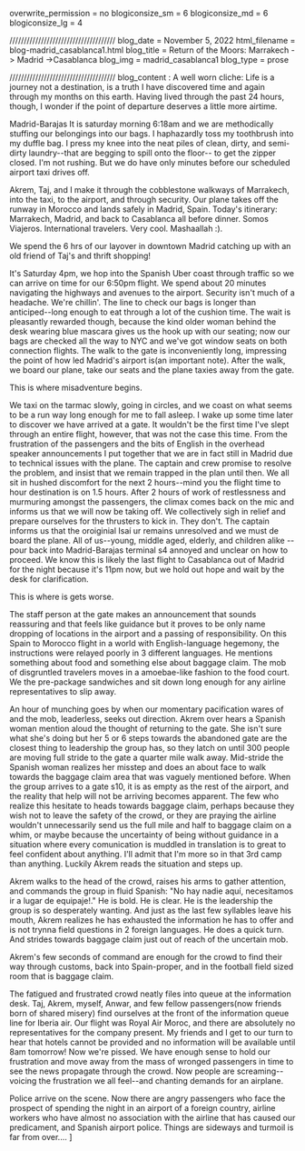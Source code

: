 overwrite_permission = no
blogiconsize_sm = 6
blogiconsize_md = 6
blogiconsize_lg = 4

/////////////////////////////////////
blog_date = November 5, 2022
html_filename = blog-madrid_casablanca1.html
blog_title = Return of the Moors: Marrakech -> Madrid ->Casablanca
blog_img = madrid_casablanca1
blog_type = prose

/////////////////////////////////////
blog_content : 
A well worn cliche: Life is a journey not a destination, is a truth I have discovered time and again through my months on this earth. Having lived through the past 24 hours, though, I wonder if the point of departure deserves a little more airtime.

Madrid-Barajas
It is saturday morning 6:18am and we are methodically stuffing our belongings into our bags. I haphazardly toss my toothbrush into my duffle bag. I press my knee into the neat piles of clean, dirty, and semi-dirty laundry--that are begging to spill onto the floor-- to get the zipper closed. I'm not rushing. But we do have only minutes before our scheduled airport taxi drives off.

Akrem, Taj, and I make it through the cobblestone walkways of Marrakech, into the taxi, to the airport, and through security. Our plane takes off the runway in Morocco and lands safely in Madrid, Spain. Today's itinerary: Marrakech, Madrid, and back to Casablanca all before dinner. Somos Viajeros. International travelers. Very cool. Mashaallah :). 

We spend the 6 hrs of our layover in downtown Madrid catching up with an old friend of Taj's and thrift shopping! 

It's Saturday 4pm, we hop into the Spanish Uber coast through traffic so we can arrive on time for our 6:50pm flight. We spend about 20 minutes navigating the highways and avenues to the airport.  Security isn't much of a headache. We're chillin'. The line to check our bags is longer than anticiped--long enough to eat through a lot of the cushion time. The wait is pleasantly rewarded though, because the kind older woman behind the desk wearing blue mascara gives us the hook up with our seating; now our bags are checked all the way to NYC and we've got window seats on both connection flights. The walk to the gate is inconveniently long, impressing the point of how led Madrid's airport is(an important note). After the walk, we board our plane, take our seats and the plane taxies away from the gate.

This is where misadventure begins.

We taxi on the tarmac slowly, going in circles, and we coast on what seems to be a run way long enough for me to fall asleep. I wake up some time later to discover we have arrived at a gate. It wouldn't be the first time I've slept through an entire flight, however, that was not the case this time. From the frustration of the passengers and the bits of English in the overhead speaker announcements I put together that we are in fact still in Madrid due to technical issues with the plane. The captain and crew promise to resolve the problem, and insist that we remain trapped in the plan until then. We all sit in hushed discomfort for the next 2 hours--mind you the flight time to hour destination is on 1.5 hours. After 2 hours of work of restlessness and murmuring amongst the passengers, the climax comes back on the mic and informs us that we will now be taking off. We collectively sigh in relief and prepare ourselves for the thrusters to kick in. They don't. The captain informs us that the oroiginial Isaí ur remains unresolved and we must de board the plane. All of us--young, middle aged, elderly, and children alike --pour back into Madrid-Barajas terminal s4 annoyed and unclear on how to proceed. We know this is likely the last flight to Casablanca out of Madrid for the night because it's 11pm now, but we hold out hope and wait by the desk for clarification. 

This is where is gets worse.

The staff person at the gate makes an announcement that sounds reassuring and that feels like guidance but it proves to be only name dropping of locations in the airport and a passing of responsibility. On this Spain to Morocco flight in a world with English-language hegemony, the instructions were relayed poorly in 3 different languages. He mentions something about food and something else about baggage claim. The mob of disgruntled travelers moves in a amoebae-like fashion to the food court. We the pre-package sandwiches and sit down long enough for any airline representatives to slip away. 

An hour of munching goes by when our momentary pacification wares of and the mob, leaderless, seeks out direction. Akrem over hears a Spanish woman mention aloud the thought of returning to the gate. She isn't sure what she's doing but her 5 or 6 steps towards the abandoned gate are the closest thing to leadership the group has, so they latch on until 300 people are moving full stride to the gate a quarter mile walk away. Mid-stride the Spanish woman realizes her misstep and does an about face to walk towards the baggage claim area that was vaguely mentioned before. When the group arrives to a gate s10, it is as empty as the rest of the airport, and the reality that help will not be arriving becomes apparent. The few who realize this hesitate to heads towards baggage claim, perhaps because they wish not to leave the safety of the crowd, or they are praying the airline wouldn't unnecessarily send us the full mile and half to baggage claim on a whim, or maybe because the uncertainty of being without guidance in a situation where every comunication is muddled in translation is to great to feel confident about anything.  I'll admit that I'm more so in that 3rd camp than anything. Luckily Akrem reads the situation and steps up.

Akrem walks to the head of the crowd, raises his arms to gather attention, and commands the group in fluid Spanish: "No hay nadie aquí, necesitamos ir a lugar de equipaje!." He is bold. He is clear. He is the leadership the group is so desperately wanting. And just as the last few syllables leave his mouth, Akrem realizes he has exhausted the information he has to offer and is not trynna field questions in 2 foreign languages. He does a quick turn. And strides towards baggage claim just out of reach of the uncertain mob.

Akrem's few seconds of command are enough for the crowd to find their way through customs, back into Spain-proper, and in the football field sized room that is baggage claim.

The fatigued and frustrated crowd neatly files into queue at the information desk. Taj, Akrem, myself, Anwar, and few fellow passengers(now friends born of shared misery) find ourselves at the front of the information queue line for Iberia air. Our flight was Royal Air Moroc, and there are absolutely no representatives for the company present. My friends and I get to our turn to hear that hotels cannot be provided and no information will be available until 8am tomorrow! Now we're pissed. We have enough sense to hold our frustration and move away from the mass of wronged passengers in time to see the news propagate through the crowd. Now people are screaming--voicing the frustration we all feel--and chanting demands for an airplane. 

Police arrive on the scene. Now there are angry passengers who face the prospect of spending the night in an airport of a foreign country, airline workers who have almost no association with the airline that has caused our predicament, and Spanish airport police. Things are sideways and turmoil is far from over....
]
